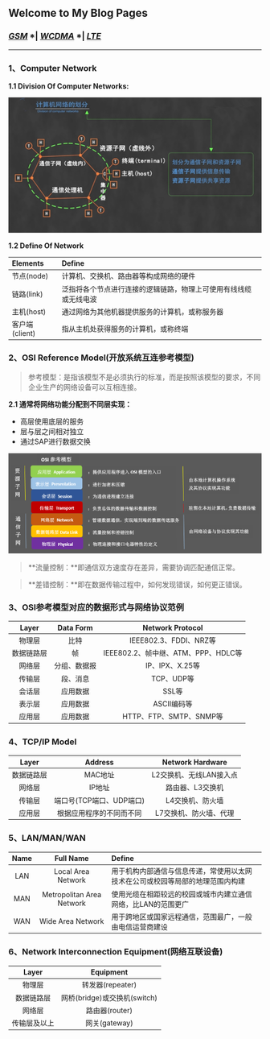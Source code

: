## Welcome to My Blog Pages

### [*GSM*](http://baidu.com) *| [*WCDMA*]() *| [*LTE*]()
*****

### **1、Computer Network**
**1.1 Division Of Computer Networks:**

![division](https://github.com/sheldonjie/picture.github.io/blob/master/division.png?raw=true)

**1.2 Define Of Network**

|Elements|Define|
|:----|:----|
|节点(node)|计算机、交换机、路由器等构成网络的硬件|
|链路(link)|泛指将各个节点进行连接的逻辑链路，物理上可使用有线线缆或无线电波|
|主机(host)|通过网络为其他机器提供服务的计算机，或称服务器|
|客户端(client)|指从主机处获得服务的计算机，或称终端|

### **2、OSI Reference Model(开放系统互连参考模型)**

> 参考模型：是指该模型不是必须执行的标准，而是按照该模型的要求，不同企业生产的网络设备可以互相连接。

**2.1 通常将网络功能分配到不同层实现：**

- 高层使用底层的服务
- 层与层之间相对独立
- 通过SAP进行数据交换

![OSI](https://github.com/sheldonjie/picture.github.io/blob/master/OSI.png?raw=true)



> **流量控制：**即通信双方速度存在差异，需要协调匹配通信正常。<br />

> **差错控制：**即在数据传输过程中，如何发现错误，如何更正错误。

### **3、OSI参考模型对应的数据形式与网络协议范例** ###

|Layer|Data Form|Network Protocol|
|:----:|:----:|:----:|
|物理层|比特|IEEE802.3、FDDI、NRZ等|
|数据链路层|帧|IEEE802.2、帧中继、ATM、PPP、HDLC等|
|网络层|分组、数据报|IP、IPX、X.25等|
|传输层|段、消息|TCP、UDP等|
|会话层|应用数据|SSL等|
|表示层|应用数据|ASCII编码等|
|应用层|应用数据|HTTP、FTP、SMTP、SNMP等|

### **4、TCP/IP Model** ###

|Layer|Address|Network Hardware|
|:----:|:----:|:----:|
|数据链路层|MAC地址|L2交换机、无线LAN接入点|
|网络层|IP地址|路由器、L3交换机|
|传输层|端口号(TCP端口、UDP端口)|L4交换机、防火墙|
|应用层|根据应用程序的不同而不同|L7交换机、防火墙、代理|

### **5、LAN/MAN/WAN** ###

|Name|Full Name|Define|
|:----:|:----:|:----|
|LAN|Local Area Network|用于机构内部通信与信息传递，常使用以太网技术在公司或校园等局部的地理范围内构建|
|MAN|Metropolitan Area Network|使用光缆在相距较远的校园或城市内建立通信网络，比LAN的范围更广|
|WAN|Wide Area Network|用于跨地区或国家远程通信，范围最广，一般由电信运营商建设|

### **6、Network Interconnection Equipment(网络互联设备)** ###

|Layer|Equipment|
|:----:|:----:|
|物理层|转发器(repeater)|
|数据链路层|网桥(bridge)或交换机(switch)|
|网络层|路由器(router)|
|传输层及以上|网关(gateway)|
